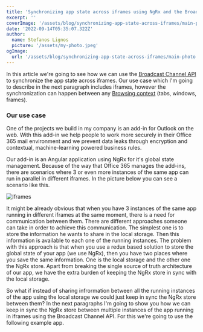 ```yaml
---
title: 'Synchronizing app state across iframes using NgRx and the Broadcast Channel API'
excerpt: ''
coverImage: '/assets/blog/synchronizing-app-state-across-iframes/main-photo.jpeg'
date: '2022-09-14T05:35:07.322Z'
author:
  name: Stefanos Lignos
  picture: '/assets/my-photo.jpeg'
ogImage:
  url: '/assets/blog/synchronizing-app-state-across-iframes/main-photo.jpeg'
---
```


In this article we're going to see how we can use the [Broadcast Channel API](https://developer.mozilla.org/en-US/docs/Web/API/Broadcast_Channel_API) to synchronize the app state across iframes. Our use case which I'm going to describe in the next paragraph includes iframes, however the synchronization can happen between any [Browsing context](https://developer.mozilla.org/en-US/docs/Glossary/Browsing_context) (tabs, windows, frames).

### Our use case

One of the projects we build in my company is an add-in for Outlook on the web. With this add-in we help people to work more securely in their Office 365 mail environment and we prevent data leaks through encryption and contextual, machine-learning powered business rules. 

Our add-in is an Angular application using NgRx for it's global state management. Because of the way that Office 365 manages the add-ins, there are scenarios where 3 or even more instances of the same app can run in parallel in different iframes. In the picture below you can see a scenario like this. 

![iframes](/assets/blog/synchronizing-app-state-across-iframes/iframes-owa.png)

It might be already obvious that when you have 3 instances of the same app running in different iframes at the same moment, there is a need for communication between them. There are different approaches someone can take in order to achieve this communication. The simplest one is to store the information he wants to share in the local storage. Then this information is available to each one of the running instances. The problem with this approach is that when you use a redux based solution to store the global state of your app (we use NgRx), then you have two places where you save the same information. One is the local storage and the other one the NgRx store. Apart from breaking the single source of truth architecture of our app, we have the extra burden of keeping the NgRx store in sync with the local storage. 

So what if instead of sharing infrormation between all the running instances of the app using the local storage we could just keep in sync the NgRx store between them? In the next paragraphs I'm going to show you how we can keep in sync the NgRx store between multiple instances of the app running in iframes using the Broadcast Channel API. For this we're going to use the following example app.



